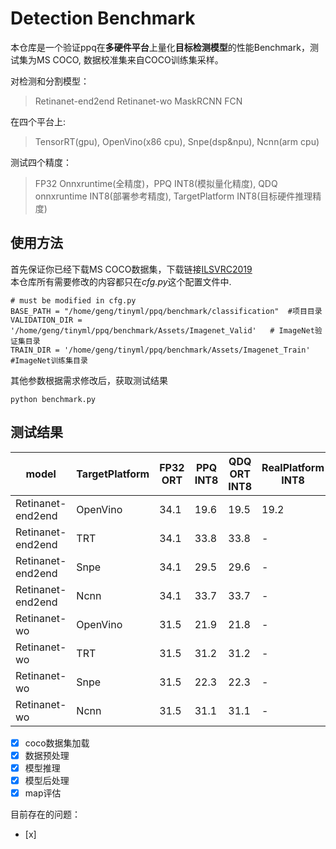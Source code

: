 # Detection Benchmark
本仓库是一个验证ppq在**多硬件平台**上量化**目标检测模型**的性能Benchmark，测试集为MS COCO, 数据校准集来自COCO训练集采样。

对检测和分割模型：
> Retinanet-end2end
> Retinanet-wo
> MaskRCNN
> FCN

在四个平台上:
> TensorRT(gpu), OpenVino(x86 cpu), Snpe(dsp&npu), Ncnn(arm cpu)

测试四个精度：
> FP32 Onnxruntime(全精度)，PPQ INT8(模拟量化精度), QDQ onnxruntime INT8(部署参考精度), TargetPlatform INT8(目标硬件推理精度) 

## 使用方法
首先保证你已经下载MS COCO数据集，下载链接[ILSVRC2019](https://www.kaggle.com/competitions/imagenet-object-localization-challenge/data)  
本仓库所有需要修改的内容都只在*cfg.py*这个配置文件中.
```python3
# must be modified in cfg.py
BASE_PATH = "/home/geng/tinyml/ppq/benchmark/classification"  #项目目录
VALIDATION_DIR = '/home/geng/tinyml/ppq/benchmark/Assets/Imagenet_Valid'   # ImageNet验证集目录
TRAIN_DIR = '/home/geng/tinyml/ppq/benchmark/Assets/Imagenet_Train' #ImageNet训练集目录   
```
其他参数根据需求修改后，获取测试结果
```python3
python benchmark.py
```

## 测试结果
|model|TargetPlatform|FP32 ORT|PPQ INT8|QDQ ORT INT8|RealPlatform INT8|
|----|----|----|----|----|----|
|Retinanet-end2end|OpenVino|34.1|19.6|19.5|19.2|
|Retinanet-end2end|TRT|34.1|33.8|33.8|-|
|Retinanet-end2end|Snpe|34.1|29.5|29.6|-|
|Retinanet-end2end|Ncnn|34.1|33.7|33.7|-|
|Retinanet-wo|OpenVino|31.5|21.9|21.8|-|
|Retinanet-wo|TRT|31.5|31.2|31.2|-|
|Retinanet-wo|Snpe|31.5|22.3|22.3|-|
|Retinanet-wo|Ncnn|31.5|31.1|31.1|-|



- [x] coco数据集加载
- [x] 数据预处理
- [x] 模型推理
- [x] 模型后处理
- [x] map评估

目前存在的问题：
- [x] 